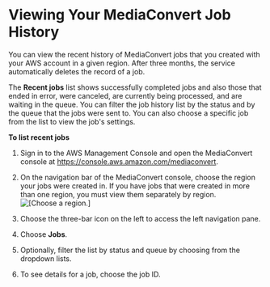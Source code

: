 # Viewing Your MediaConvert Job History<a name="viewing-job-history"></a>

You can view the recent history of MediaConvert jobs that you created with your AWS account in a given region\. After three months, the service automatically deletes the record of a job\.

The **Recent jobs** list shows successfully completed jobs and also those that ended in error, were canceled, are currently being processed, and are waiting in the queue\. You can filter the job history list by the status and by the queue that the jobs were sent to\. You can also choose a specific job from the list to view the job's settings\.

**To list recent jobs**

1. Sign in to the AWS Management Console and open the MediaConvert console at [https://console\.aws\.amazon\.com/mediaconvert](https://console.aws.amazon.com/mediaconvert)\.

1. On the navigation bar of the MediaConvert console, choose the region your jobs were created in\. If you have jobs that were created in more than one region, you must view them separately by region\.  
![\[Choose a region.\]](http://docs.aws.amazon.com/mediaconvert/latest/ug/images/regions-list.png)

1. Choose the three\-bar icon on the left to access the left navigation pane\.

1. Choose **Jobs**\.

1. Optionally, filter the list by status and queue by choosing from the dropdown lists\.

1. To see details for a job, choose the job ID\.
